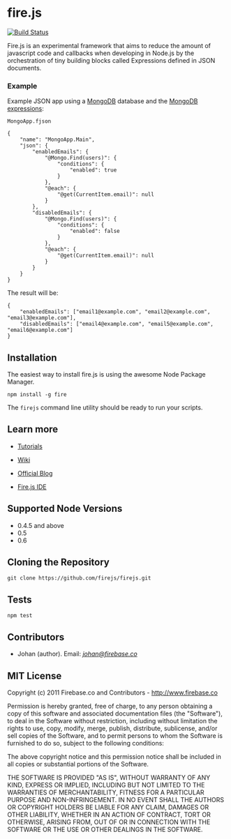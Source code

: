 # fire.js
[![Build Status](https://secure.travis-ci.org/firejs/firejs.png)](http://travis-ci.org/firejs/firejs)

Fire.js is an experimental framework that aims to reduce the amount of javascript code and callbacks when developing in Node.js by the orchestration of tiny building blocks called Expressions defined in JSON documents.

### Example

Example JSON app using a [MongoDB](http://www.mongodb.org/) database and the [MongoDB expressions](https://github.com/firebaseco/mongodb-expressions):

`MongoApp.fjson`

    {
		"name": "MongoApp.Main",
		"json": {
		    "enabledEmails": {
				"@Mongo.Find(users)": {
					"conditions": {
						"enabled": true	
					}
				},
				"@each": {
					"@get(CurrentItem.email)": null
				}
			},
			"disabledEmails": {
				"@Mongo.Find(users)": {
					"conditions": {
						"enabled": false
					}
				},
				"@each": {
					"@get(CurrentItem.email)": null
				}
			}
	    }
	}

The result will be:

	{
		"enabledEmails": ["email1@example.com", "email2@example.com", "email3@example.com"],
		"disabledEmails": ["email4@example.com", "email5@example.com", "email6@example.com"]
	}

## Installation

The easiest way to install fire.js is using the awesome Node Package Manager.

    npm install -g fire

The `firejs` command line utility should be ready to run your scripts.

## Learn more

+ [Tutorials](https://github.com/firejs/firejs/wiki/Tutorials)

+ [Wiki](https://github.com/firejs/firejs/wiki)

+ [Official Blog](http://firejs.firebase.co)

+ [Fire.js IDE](https://github.com/firejs/fire-ide)

## Supported Node Versions

* 0.4.5 and above
* 0.5
* 0.6

## Cloning the Repository

    git clone https://github.com/firejs/firejs.git


## Tests

    npm test

## Contributors

* Johan (author). Email: *johan@firebase.co*

## MIT License

Copyright (c) 2011 Firebase.co and Contributors - http://www.firebase.co

Permission is hereby granted, free of charge, to any person obtaining a copy
of this software and associated documentation files (the "Software"), to deal
in the Software without restriction, including without limitation the rights
to use, copy, modify, merge, publish, distribute, sublicense, and/or sell
copies of the Software, and to permit persons to whom the Software is
furnished to do so, subject to the following conditions:

The above copyright notice and this permission notice shall be included in
all copies or substantial portions of the Software.

THE SOFTWARE IS PROVIDED "AS IS", WITHOUT WARRANTY OF ANY KIND, EXPRESS OR
IMPLIED, INCLUDING BUT NOT LIMITED TO THE WARRANTIES OF MERCHANTABILITY,
FITNESS FOR A PARTICULAR PURPOSE AND NON-INFRINGEMENT. IN NO EVENT SHALL THE
AUTHORS OR COPYRIGHT HOLDERS BE LIABLE FOR ANY CLAIM, DAMAGES OR OTHER
LIABILITY, WHETHER IN AN ACTION OF CONTRACT, TORT OR OTHERWISE, ARISING FROM,
OUT OF OR IN CONNECTION WITH THE SOFTWARE OR THE USE OR OTHER DEALINGS IN
THE SOFTWARE.